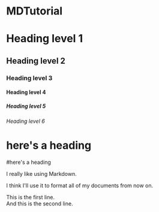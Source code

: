 # MDTutorial
# Heading level 1
## Heading level 2
### Heading level 3
#### Heading level 4
##### Heading level 5
###### Heading level 6
# here's a heading
#here's a heading
<p>I really like using Markdown.</p>
<p>I think I'll use it to format all of my documents from now on.</p>
<p>This is the first line.<br>
And this is the second line.</p>
